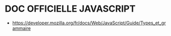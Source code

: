 # DOC OFFICIELLE JAVASCRIPT

- https://developer.mozilla.org/fr/docs/Web/JavaScript/Guide/Types_et_grammaire
